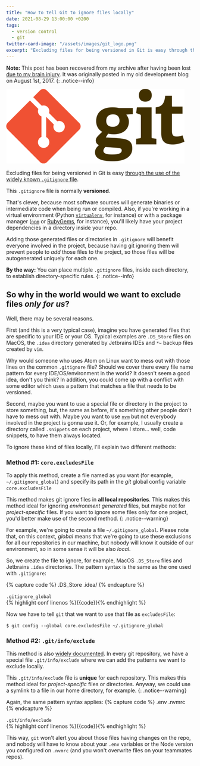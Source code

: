 ```yaml
---
title: "How to tell Git to ignore files locally"
date: 2021-08-29 13:00:00 +0200
tags:
  - version control
  - git
twitter-card-image: "/assets/images/git_logo.png"
excerpt: "Excluding files for being versioned in Git is easy through the use of the widely known .gitignore file. But maybe you don't really want to use it."
---
```


**Note:** This post has been recovered from my archive after having been lost [due to my brain injury](http://localhost:4000/abi/about-me/hello-and-welcome/). It was originally posted in my old development blog on August 1st, 2017.
{: .notice--info}

![git](/assets/images/posts/how-to-tell-git-to-ignore-files-locally-solid.png)

Excluding files for being versioned in Git is easy [through the use of the widely known `.gitignore` file](https://git-scm.com/docs/gitignore).

This `.gitignore` file is normally **versioned**.

That's clever, because most software sources will generate binaries or intermediate code when being run or compiled. Also, if you're working in a virtual environment (Python [`virtualenv`](https://virtualenv.pypa.io), for instance) or with a package manager ([`npm`](https://www.npmjs.com/) or [RubyGems](https://rubygems.org/), for instance), you'll likely have your project dependencies in a directory inside your repo.

Adding those generated files or directories in `.gitignore` will benefit everyone involved in the project, because having git ignoring them will prevent people to _add_ those files to the project, so those files will be autogenerated uniquely for each one.

**By the way:** You can place multiple `.gitignore` files, inside each directory, to establish directory-specific rules.
{: .notice--info}

## So why in the world would we want to exclude files _only for us_?
Well, there may be several reasons.

First (and this is a very typical case), imagine you have generated files that are specific to your IDE or your OS. Typical examples are `.DS_Store` files on MacOS, the `.idea` directory generated by Jetbrains IDEs and `*~` backup files created by `vim`.

Why would someone who uses Atom on Linux want to mess out with those lines on the common `.gitignore` file? Should we cover there every file name pattern for every IDE/OS/environment in the world? It doesn't seem a good idea, don't you think? In addition, you could come up with a conflict with some editor which uses a pattern that matches a file that needs to be versioned.

Second, maybe you want to use a special file or directory in the project to store something, but, the same as before, it's something other people don't have to mess out with. Maybe you want to use [`nvm`](https://github.com/creationix/nvm) but not everybody involved in the project is gonna use it. Or, for example, I usually create a directory called `.snippets` on each project, where I store... well, code snippets, to have them always located.

To ignore these kind of files locally, I'll explain two different methods:

### Method #1: `core.excludesFile`
To apply this method, create a file named as you want (for example, `~/.gitignore_global`) and specify its path in the _git_ global config variable `core.excludesFile`

This method makes git ignore files in **all local repositories**. This makes this method ideal for ignoring _environment generated_ files, but maybe not for _project-specific_ files. If you want to ignore some files only for one project, you'd better make use of the second method.
{: .notice--warning}

For example, we're going to create a file `~/.gitignore_global`. Please note that, on this context, _global_ means that we're going to use these exclusions for all our repositories in our machine, but nobody will know it outside of our environment, so in some sense it will be also _local_.

So, we create the file to ignore, for example, MacOS `.DS_Store` files and Jetbrains `.idea` directories. The pattern syntax is the same as the one used with `.gitignore`:

{% capture code %}
.DS_Store
.idea/
{% endcapture %}

<div class="panel panel-default">
  <div class="panel-heading"><code>.gitignore_global</code></div>
  <div class="panel-body">
    {% highlight conf linenos %}{{code}}{% endhighlight %}
  </div>
</div>

Now we have to tell `git` that we want to use that file as `excludesFile`:
~~~ shell
$ git config --global core.excludesFile ~/.gitignore_global
~~~

### Method #2: `.git/info/exclude`
This method is also [widely documented](https://git-scm.com/docs/gitignore). In every git repository, we have a special file `.git/info/exclude` where we can add the patterns we want to exclude locally.

This `.git/info/exclude` file is **unique** for each repository. This makes this method ideal for _project-specific_ files or directories. Anyway, we could use a symlink to a file in our home directory, for example.
{: .notice--warning}

Again, the same pattern syntax applies:
{% capture code %}
.env
.nvmrc
{% endcapture %}

<div class="panel panel-default">
  <div class="panel-heading"><code>.git/info/exclude</code></div>
  <div class="panel-body">
    {% highlight conf linenos %}{{code}}{% endhighlight %}
  </div>
</div>

This way, `git` won't alert you about those files having changes on the repo, and nobody will have to know about your `.env` variables or the Node version you configured on `.nvmrc` (and you won't overwrite files on your teammates repos).
